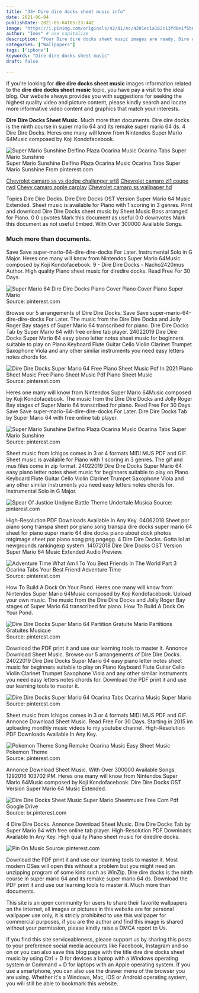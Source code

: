 ```yaml
---
title: "33+ Dire dire docks sheet music info"
date: 2021-06-04
publishDate: 2021-05-04T05:23:44Z
image: "https://i.pinimg.com/originals/42/01/ec/4201ec1a162c13fd0e1f5b611a4caedd.gif"
author: "Ines" # use capitalize
description: "Your Dire dire docks sheet music images are ready. Dire dire docks sheet music are a topic that is being searched for and liked by netizens today. You can Download the Dire dire docks sheet music files here. Find and Download all free images."
categories: ["Wallpapers"]
tags: ["iphone"]
keywords: "Dire dire docks sheet music"
draft: false

---
```


If you're looking for **dire dire docks sheet music** images information related to the **dire dire docks sheet music** topic, you have pay a visit to the ideal  blog.  Our website always  provides you with  suggestions  for seeking  the highest  quality video and picture  content, please kindly search and locate more informative video content and graphics  that match your interests.

**Dire Dire Docks Sheet Music**. Much more than documents. Dire dire docks is the ninth course in super mario 64 and its remake super mario 64 ds. 4 Dire Dire Docks. Heres one many will know from Nintendos Super Mario 64Music composed by Koji Kondofacebook.

![Super Mario Sunshine Delfino Plaza Ocarina Music Ocarina Tabs Super Mario Sunshine](https://i.pinimg.com/originals/30/96/f1/3096f135d8e17ce37b3e5d82b6fc729f.jpg "Super Mario Sunshine Delfino Plaza Ocarina Music Ocarina Tabs Super Mario Sunshine")
Super Mario Sunshine Delfino Plaza Ocarina Music Ocarina Tabs Super Mario Sunshine From pinterest.com

[Chevrolet camaro ss vs dodge challenger srt8](/chevrolet-camaro-ss-vs-dodge-challenger-srt8/)
[Chevrolet camaro zl1 coupe rwd](/chevrolet-camaro-zl1-coupe-rwd/)
[Chevy camaro apple carplay](/chevy-camaro-apple-carplay/)
[Chevrolet camaro ss wallpaper hd](/chevrolet-camaro-ss-wallpaper-hd/)

Topics Dire Dire Docks. Dire Dire Docks OST Version Super Mario 64 Music Extended. Sheet music is available for Piano with 1 scoring in 3 genres. Print and download Dire Dire Docks sheet music by Sheet Music Boss arranged for Piano. 0 0 upvotes Mark this document as useful 0 0 downvotes Mark this document as not useful Embed. With Over 300000 Available Songs.

### Much more than documents.

Save Save super-mario-64-dire-dire-docks For Later. Instrumental Solo in G Major. Heres one many will know from Nintendos Super Mario 64Music composed by Koji Kondofacebook. 9 - Dire Dire Docks - Nacho2420mus Author. High quality Piano sheet music for diredire docks. Read Free For 30 Days.


![Super Mario 64 Dire Dire Docks Piano Cover Piano Cover Piano Super Mario](https://i.pinimg.com/originals/c0/88/b3/c088b3355a65b22dafd82c4bdb508967.jpg "Super Mario 64 Dire Dire Docks Piano Cover Piano Cover Piano Super Mario")
Source: pinterest.com

Browse our 5 arrangements of Dire Dire Docks. Save Save super-mario-64-dire-dire-docks For Later. The music from the Dire Dire Docks and Jolly Roger Bay stages of Super Mario 64 transcribed for piano. Dire Dire Docks Tab by Super Mario 64 with free online tab player. 24022019 Dire Dire Docks Super Mario 64 easy piano letter notes sheet music for beginners suitable to play on Piano Keyboard Flute Guitar Cello Violin Clarinet Trumpet Saxophone Viola and any other similar instruments you need easy letters notes chords for.

![Dire Dire Docks Super Mario 64 Free Piano Sheet Music Pdf In 2021 Piano Sheet Music Free Piano Sheet Music Pdf Piano Sheet Music](https://i.pinimg.com/474x/05/d4/12/05d4128cfc8e2dfe2aba83359d58f034.jpg "Dire Dire Docks Super Mario 64 Free Piano Sheet Music Pdf In 2021 Piano Sheet Music Free Piano Sheet Music Pdf Piano Sheet Music")
Source: pinterest.com

Heres one many will know from Nintendos Super Mario 64Music composed by Koji Kondofacebook. The music from the Dire Dire Docks and Jolly Roger Bay stages of Super Mario 64 transcribed for piano. Read Free For 30 Days. Save Save super-mario-64-dire-dire-docks For Later. Dire Dire Docks Tab by Super Mario 64 with free online tab player.

![Super Mario Sunshine Delfino Plaza Ocarina Music Ocarina Tabs Super Mario Sunshine](https://i.pinimg.com/originals/30/96/f1/3096f135d8e17ce37b3e5d82b6fc729f.jpg "Super Mario Sunshine Delfino Plaza Ocarina Music Ocarina Tabs Super Mario Sunshine")
Source: pinterest.com

Sheet music from Ichigos comes in 3 or 4 formats MIDI MUS PDF and GIF. Sheet music is available for Piano with 1 scoring in 3 genres. The gif and mus files come in zip format. 24022019 Dire Dire Docks Super Mario 64 easy piano letter notes sheet music for beginners suitable to play on Piano Keyboard Flute Guitar Cello Violin Clarinet Trumpet Saxophone Viola and any other similar instruments you need easy letters notes chords for. Instrumental Solo in G Major.

![Spear Of Justice Undyne Battle Theme Undertale Musica](https://i.pinimg.com/originals/ff/1d/7a/ff1d7a6f57d0e85e954cb653fd5bb758.png "Spear Of Justice Undyne Battle Theme Undertale Musica")
Source: pinterest.com

High-Resolution PDF Downloads Available In Any Key. 04062018 Sheet por piano song transpa sheet por piano song transpa dire docks super mario 64 sheet for piano super mario 64 dire docks piano about dock photos mtgimage sheet por piano song png pngegg. 4 Dire Dire Docks. Gotta lol at newgrounds rankingexp system. 14072018 Dire Dire Docks OST Version Super Mario 64 Music Extended Audio Preview.

![Adventure Time What Am I To You Best Friends In The World Part 3 Ocarina Tabs Your Best Friend Adventure Time](https://i.pinimg.com/originals/cc/ae/35/ccae350f953ef83483e55d5a74756f04.png "Adventure Time What Am I To You Best Friends In The World Part 3 Ocarina Tabs Your Best Friend Adventure Time")
Source: pinterest.com

How To Build A Dock On Your Pond. Heres one many will know from Nintendos Super Mario 64Music composed by Koji Kondofacebook. Upload your own music. The music from the Dire Dire Docks and Jolly Roger Bay stages of Super Mario 64 transcribed for piano. How To Build A Dock On Your Pond.

![Dire Dire Docks Super Mario 64 Partition Gratuite Mario Partitions Gratuites Musique](https://i.pinimg.com/originals/bc/c3/eb/bcc3eb144bc0f6f4f6eb0ff1ce38497e.jpg "Dire Dire Docks Super Mario 64 Partition Gratuite Mario Partitions Gratuites Musique")
Source: pinterest.com

Download the PDF print it and use our learning tools to master it. Annonce Download Sheet Music. Browse our 5 arrangements of Dire Dire Docks. 24022019 Dire Dire Docks Super Mario 64 easy piano letter notes sheet music for beginners suitable to play on Piano Keyboard Flute Guitar Cello Violin Clarinet Trumpet Saxophone Viola and any other similar instruments you need easy letters notes chords for. Download the PDF print it and use our learning tools to master it.

![Dire Dire Docks Super Mario 64 Ocarina Tabs Ocarina Music Super Mario](https://i.pinimg.com/originals/27/b0/dc/27b0dc988fb0f380506c695d124bf8b3.png "Dire Dire Docks Super Mario 64 Ocarina Tabs Ocarina Music Super Mario")
Source: pinterest.com

Sheet music from Ichigos comes in 3 or 4 formats MIDI MUS PDF and GIF. Annonce Download Sheet Music. Read Free For 30 Days. Starting in 2015 im uploading monthly music videos to my youtube channel. High-Resolution PDF Downloads Available In Any Key.

![Pokemon Theme Song Remake Ocarina Music Easy Sheet Music Pokemon Theme](https://i.pinimg.com/originals/b8/f3/7a/b8f37a5df9e99d1935575cbb299965b0.png "Pokemon Theme Song Remake Ocarina Music Easy Sheet Music Pokemon Theme")
Source: pinterest.com

Annonce Download Sheet Music. With Over 300000 Available Songs. 1292016 103702 PM. Heres one many will know from Nintendos Super Mario 64Music composed by Koji Kondofacebook. Dire Dire Docks OST Version Super Mario 64 Music Extended.

![Dire Dire Docks Sheet Music Super Mario Sheetmusic Free Com Pdf Google Drive](https://i.pinimg.com/originals/bd/c8/8d/bdc88d0af6e9cba935a63e7d6c2b45c8.png "Dire Dire Docks Sheet Music Super Mario Sheetmusic Free Com Pdf Google Drive")
Source: br.pinterest.com

4 Dire Dire Docks. Annonce Download Sheet Music. Dire Dire Docks Tab by Super Mario 64 with free online tab player. High-Resolution PDF Downloads Available In Any Key. High quality Piano sheet music for diredire docks.

![Pin On Music](https://i.pinimg.com/originals/42/01/ec/4201ec1a162c13fd0e1f5b611a4caedd.gif "Pin On Music")
Source: pinterest.com

Download the PDF print it and use our learning tools to master it. Most modern OSes will open this without a problem but you might need an unzipping program of some kind such as WinZip. Dire dire docks is the ninth course in super mario 64 and its remake super mario 64 ds. Download the PDF print it and use our learning tools to master it. Much more than documents.

This site is an open community for users to share their favorite wallpapers on the internet, all images or pictures in this website are for personal wallpaper use only, it is stricly prohibited to use this wallpaper for commercial purposes, if you are the author and find this image is shared without your permission, please kindly raise a DMCA report to Us.

If you find this site serviceableness, please support us by sharing this posts to your preference social media accounts like Facebook, Instagram and so on or you can also save this blog page with the title dire dire docks sheet music by using Ctrl + D for devices a laptop with a Windows operating system or Command + D for laptops with an Apple operating system. If you use a smartphone, you can also use the drawer menu of the browser you are using. Whether it's a Windows, Mac, iOS or Android operating system, you will still be able to bookmark this website.
